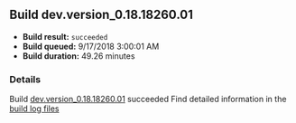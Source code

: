## Build dev.version_0.18.18260.01
- **Build result:** `succeeded`
- **Build queued:** 9/17/2018 3:00:01 AM
- **Build duration:** 49.26 minutes
### Details
Build [dev.version_0.18.18260.01](https://winappstudio.visualstudio.com/web/build.aspx?pcguid=a4ef43be-68ce-4195-a619-079b4d9834c2&builduri=vstfs%3a%2f%2f%2fBuild%2fBuild%2f26260) succeeded
Find detailed information in the [build log files](https://uwpctdiags.blob.core.windows.net/buildlogs/dev.version_0.18.18260.01_logs.zip)
